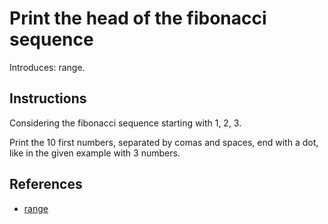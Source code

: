 # Print the head of the fibonacci sequence

Introduces: range.

## Instructions

Considering the fibonacci sequence starting with 1, 2, 3.

Print the 10 first numbers, separated by comas and spaces, end with a
dot, like in the given example with 3 numbers.

## References
 - [range](https://docs.python.org/3/library/functions.html#func-range)

